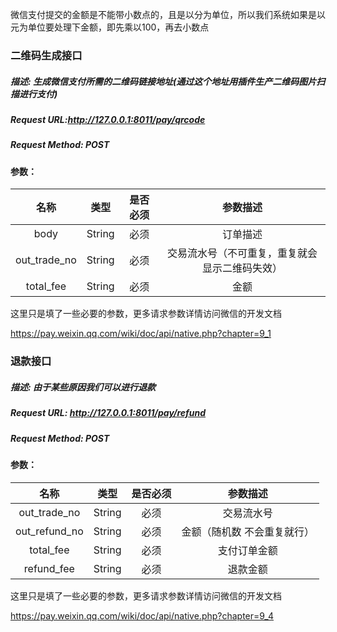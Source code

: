 微信支付提交的金额是不能带小数点的，且是以分为单位，所以我们系统如果是以元为单位要处理下金额，即先乘以100，再去小数点

### 二维码生成接口

##### 描述: 生成微信支付所需的二维码链接地址(通过这个地址用插件生产二维码图片扫描进行支付)

##### Request URL:http://127.0.0.1:8011/pay/qrcode

##### Request Method: POST

#### 参数：

| 名称   | 类型 | 是否必须| 参数描述
| :----: | :---: | :---: | :---:
| body  |String|  必须  |   订单描述
| out_trade_no  |String|  必须  |   交易流水号（不可重复，重复就会显示二维码失效）
| total_fee  |String|  必须  |   金额

这里只是填了一些必要的参数，更多请求参数详情访问微信的开发文档

https://pay.weixin.qq.com/wiki/doc/api/native.php?chapter=9_1


### 退款接口

##### 描述: 由于某些原因我们可以进行退款

##### Request URL: http://127.0.0.1:8011/pay/refund

##### Request Method: POST

#### 参数：

| 名称   | 类型 | 是否必须| 参数描述
| :----: | :---: | :---: | :---:
| out_trade_no  |String|  必须  |   交易流水号
| out_refund_no  |String|  必须  |   金额（随机数 不会重复就行）
| total_fee  |String|  必须  |   支付订单金额
| refund_fee  |String|  必须  |   退款金额

这里只是填了一些必要的参数，更多请求参数详情访问微信的开发文档

https://pay.weixin.qq.com/wiki/doc/api/native.php?chapter=9_4



